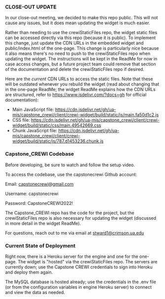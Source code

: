 ### CLOSE-OUT UPDATE

In our close-out meeting, we decided to make this repo public. This will not cause any issues, but it does mean updating the widget is much easier.

Rather than needing to use the crewiStaticFiles repo, the widget static files can be accessed directly via this repo (because it is public). To implement this change, just update the CDN URLs in the embedded widget and public/index.html of the one-page. This change is particularly nice because it also means there's no need to push to the crewiStaticFiles repo when updating the widget. The instructions will be kept in the ReadMe for now in case access changes, but a future project team could remove that section of the documentation and delete the crewiStaticFiles repo if desired.

Here are the _current_ CDN URLs to access the static files. Note that these will be outdated whenever you rebuild the widget (read about changing that in the one-page ReadMe; the widget ReadMe explains how the CDN URLs are structured, refer to https://www.jsdelivr.com/?docs=gh for official documentation):
- Main JavaScript file: https://cdn.jsdelivr.net/gh/ua-mis/capstone_crewi/client/crewi-widget/build/static/js/main.fa50d1c2.js
- CSS file: https://cdn.jsdelivr.net/gh/ua-mis/capstone_crewi/client/crewi-widget/build/static/css/main.49542669.css
- Chunk JavaScript file: https://cdn.jsdelivr.net/gh/ua-mis/capstone_crewi/client/crewi-widget/build/static/js/787.d1453236.chunk.js



### Capstone_CREWI Codebase

Before developing, be sure to watch and follow the setup video.

To access the codebase, use the capstonecrewi Github account:


Email: capstonecrewi@gmail.com

Username: capstonecrewi

Password: CapstoneCREWI2022!


The Capstone_CREWI repo has the code for the project, but the crewiStaticFiles repo is also necessary for updating the widget (discussed in more detail in the widget ReadMe).

For questions, reach out to me via email at stward1@crimson.ua.edu


### Current State of Deployment

Right now, there is a Heroku server for the engine and one for the one-page. The widget is "hosted" via the crewiStaticFiles repo. The servers are currently down; use the Capstone CREWI credentials to sign into Heroku and deploy them again.

The MySQL database is hosted already; use the credentials in the .env file (or from the configuration variables in engine Heroku server) to connect and view the data as needed.
